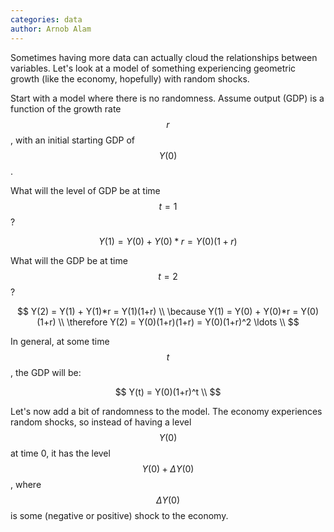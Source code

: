 ```yaml
---
categories: data
author: Arnob Alam
---
```


Sometimes having more data can actually cloud the relationships between variables.  Let's look at a model of something experiencing geometric growth (like the economy, hopefully) with random shocks.

Start with a model where there is no randomness. Assume output (GDP) is a function of the growth rate $$r$$, with an initial starting GDP of $$Y(0)$$.

What will the level of GDP be at time $$t=1$$?

$$
Y(1) = Y(0) + Y(0)*r = Y(0)(1+r)
$$

What will the GDP be at time $$t=2$$?

$$
Y(2) = Y(1) + Y(1)*r = Y(1)(1+r) \\
\because Y(1) = Y(0) + Y(0)*r = Y(0)(1+r) \\
\therefore Y(2) = Y(0)(1+r)(1+r) = Y(0)(1+r)^2
\ldots \\
$$

In general, at some time $$t$$, the GDP will be:

$$
Y(t) = Y(0)(1+r)^t \\
$$

Let's now add a bit of randomness to the model. The economy experiences random shocks, so instead of having a level $$Y(0)$$ at time 0, it has the level $$Y(0) + \Delta Y(0)$$, where $$\Delta Y(0)$$ is some (negative or positive) shock to the economy.
